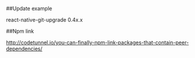 
##Update example

react-native-git-upgrade 0.4x.x

##Npm link

http://codetunnel.io/you-can-finally-npm-link-packages-that-contain-peer-dependencies/
